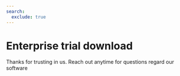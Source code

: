 ```yaml
---
search:
  exclude: true
---
```


# Enterprise trial download

Thanks for trusting in us. Reach out anytime for questions regard our software

